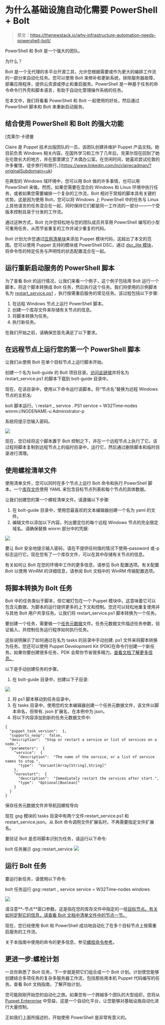 # 为什么基础设施自动化需要 PowerShell + Bolt

> 原文：<https://thenewstack.io/why-infrastructure-automation-needs-powershell-bolt/>

PowerShell 和 Bolt 是一个强大的团队。

为什么？

Bolt 是一个无代理的多平台开源工具，允许您根据需要或作为更大的编排工作流的一部分来自动化任务。您可以使用 Bolt 来修补和更新系统，排除服务器故障，部署应用程序，提供云资源或停止和重启服务。PowerShell 是一种基于任务的命令命令行外壳和脚本语言，有助于自动化管理操作系统的任务。

在本文中，我们将看看 PowerShell 和 Bolt 一起使用的好处，然后通过 PowerShell 脚本和 Bolt 来重新启动服务。

## 结合使用 PowerShell 和 Bolt 的强大功能

 [克莱尔·卡德曼

Claire 是 Puppet 技术出版团队的一员，该团队创建并维护 Puppet 产品文档。她目前负责 Windows 相关内容。在国外学习和工作了几年后，克莱尔现在回到了她在伦敦长大的地方，并在那里建立了木偶办公室。在空闲时间，她喜欢尝试伦敦的许多餐馆，徒步旅行和旅行。](https://www.linkedin.com/in/clairecadman/?originalSubdomain=uk) 

在典型的 Windows 域环境中，您可以用 Bolt 做的许多事情，也可以用 PowerShell 来做。然而，如果您需要在混合的 Windows 和 Linux 环境中执行任务，或者如果您需要编排一个复杂的工作流，Bolt 相对于常规的脚本具有关键的优势。这是因为使用 Bolt，您可以将 Windows 上 PowerShell 中的任务与 Linux 上其他语言的任务混合在一起，同时保持它们都是同一工作流的一部分——一个受版本控制且易于分发的工作流。

通过这种方式，Bolt 允许您轻松地与您的团队成员共享用 PowerShell 编写的小型可重用任务，从而节省重复的工作并减少重复的代码。

Bolt 计划允许您通过[应用清单块](https://puppet.com/docs/bolt/latest/applying_manifest_blocks.html)来添加 Puppet 模块代码，这超出了本文的范围。您可以使用 Puppet 支持的模块或 PowerShell DSC，通过 [dsc_lite 模块](https://forge.puppet.com/puppetlabs/dsc_lite)，将命令性的特定任务与声明性的状态配置混合在一起。

## 运行重新启动服务的 PowerShell 脚本

为了查看 Bolt 的运行情况，让我们来看一个例子，这个例子包括用 Bolt 运行一个脚本，将这个脚本转换成 Bolt 任务，然后执行这个任务。我们将使用的示例脚本名为 [restart_service.ps1](https://gist.github.com/RandomNoun7/03dfb910e5d93fefaae6e6c2da625c44#file-restart_service-ps1) ，执行按需重启服务的常见任务。该过程包括以下步骤:

1.  在远程 Windows 节点上运行 PowerShell 脚本。
2.  创建一个库存文件来存储有关节点的信息。
3.  将脚本转换为任务。
4.  执行新任务。

在我们开始之前，请确保您首先满足了以下要求。

## 在远程节点上运行您的第一个 PowerShell 脚本

让我们从使用 Bolt 在单个目标节点上运行脚本开始。

创建一个名为 bolt-guide 的 Bolt 项目目录。[访问此链接](https://gist.github.com/RandomNoun7/03dfb910e5d93fefaae6e6c2da625c44#file-restart_service-ps1)并将名为 restart_service.ps1 的脚本下载到 bolt-guide 目录中。

现在，在该目录中，使用以下命令运行该脚本。将“节点名”替换为远程 Windows 节点的主机名:

bolt 脚本运行。\ restart _ service . PS1 service = W32Time–nodes winrm://NODENAME-u Administrator-p

系统将提示您输入密码。

![](img/91fed80aedaa54c90908c7c44418f134.png)

现在，您已经将这个脚本置于 Bolt 控制之下，并在一个远程节点上执行了它。该过程将脚本复制到远程节点上的临时目录中，运行它，然后通过删除脚本和临时目录进行清理。

## 使用螺栓清单文件

使用清单文件，您可以同时在多个节点上运行 Bolt 命令和执行 PowerShell 脚本。一个[库存文件](https://puppet.com/docs/bolt/latest/inventory_file.html)使用 YAML 来包含目标节点列表和每个节点的具体数据。

让我们创建您的第一个螺栓清单文件。请遵循以下步骤:

1.  在 bolt-guide 目录中，使用您最喜欢的文本编辑器创建一个名为 yaml 的文件。
2.  编辑文件以添加以下内容。列出要定位的每个远程 Windows 节点的完全限定域名。请确保替换 winrm 部分中的凭据:

![](img/4ecfbc2d968d6439a1fe68b55a38e053.png)

要让 Bolt 安全地提示输入密码，请在不提供任何值的情况下使用–password 或-p 标志运行它。现在您有了一个库存文件，可以在其中存储有关节点的信息。

有关如何让 Bolt 在您的环境中工作的更多信息，请参见 Bolt 配置选项。有关配置 Bolt 以使用 WinRM 的详细信息，请参阅 Bolt 文档中的 WinRM 传输配置选项。

## 将脚本转换为 Bolt 任务

Bolt 中的任务类似于脚本，但它被打包在一个 Puppet 模块中。这意味着它可以包含元数据，为脚本的运行提供更多的上下文和控制。您还可以轻松地重复使用并与其他 Bolt 用户共享任务。让我们将 restart_service.ps1 脚本转换为一个任务。

要创建一个任务，需要做一个[任务元数据](https://puppet.com/docs/bolt/latest/writing_tasks.html#concept-677)文件。任务元数据文件描述任务参数，验证输入，并控制任务运行程序如何执行任务。

这些说明展示了如何通过在名为 tasks 的目录中手动创建. ps1 文件来将脚本转换为任务。您还可以使用 Puppet Development Kit (PDK)在命令行创建一个新任务。如果你要创建很多任务，PDK 会帮你节省很多精力。[查看文档了解更多信息。](https://puppet.com/docs/pdk/1.x/pdk_reference.html#pdk-new-task-command)

以下是手动创建任务的步骤。

1.  在 bolt-guide 目录中，创建以下子目录:

![](img/a1e39b39227c5553b6b410ac6c74f9b3.png)

2.  将 ps1 脚本移动到任务目录中。
3.  在 tasks 目录中，使用您的文本编辑器创建一个任务元数据文件，该文件以脚本命名，但带有. json 扩展名，在本例中为 json。
4.  将以下内容添加到新的任务元数据文件中:

```
{
  "puppet_task_version":  1,
  "supports_noop":  false,
  "description":  "Stop or restart a service or list of services on a node.",
  "parameters":  {
    "service":  {
      "description":  "The name of the service, or a list of service names to stop.",
      "type":  "Variant[Array[String],String]"
    },
    "norestart":  {
      "description":  "Immediately restart the services after start.",
      "type":  "Optional[Boolean]"
    }
  }
}

```

保存任务元数据文件并导航回螺栓导向

现在 gsg 模块的 tasks 目录中有两个文件:restart_service.ps1 和 restart_service.json。从 Bolt 命令调用文件扩展名时，不再需要指定文件扩展名。

要验证 Bolt 是否将脚本识别为任务，请运行以下命令:

bolt 任务展示 gsg::restart_service ![](img/db69a614ad19cd9f86bd1289d59edf22.png)

## 运行 Bolt 任务

要运行新任务，请使用以下命令:

bolt 任务运行 gsg::restart _ service service = W32Time–nodes windows

![](img/d250e8192e3740c13147cd7419bf44f6.png)

请注意**–节点**窗口参数。这是指在您的库存文件中指定的一组[目标节点。有关如何定制它的信息，请查看 Bolt 文档中清单文件中的节点一节。](https://puppet.com/docs/bolt/latest/bolt_options.html#specify-nodes-from-an-inventory-file)

现在，您已经使用 Bolt 和 PowerShell 成功地自动化了在多个目标节点上按需重启服务的工作流。

关于本指南中使用的命令的更多信息，参见[螺栓命令参考](https://puppet.com/docs/bolt/latest/bolt_command_reference.html)。

## 更进一步:螺栓计划

一旦你熟悉了 Bolt 任务，下一步就是把它们组合成一个 Bolt 计划。计划使您能够创建结合多项任务的复杂多服务器工作流，包括那些用本机 Puppet 代码编写的任务。查看 Bolt 文档指南，了解开始计划。

您可能刚刚开始您的自动化之旅。如果您有一个跨越多个团队的大型组织，您将从 [Puppet Enterprise](https://puppet.com/products/puppet-enterprise) 中受益，这是一个自动化平台，让您能够对基础设施自动化进行大量控制。

正如我们上面所描述的，开始使用 PowerShell 是非常有意义的。

<svg xmlns:xlink="http://www.w3.org/1999/xlink" viewBox="0 0 68 31" version="1.1"><title>Group</title> <desc>Created with Sketch.</desc></svg>